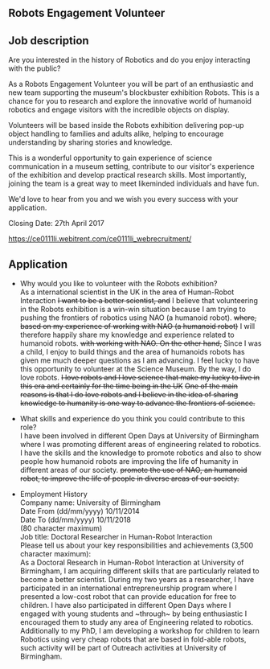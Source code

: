  Robots Engagement Volunteer
 ---

## Job description

Are you interested in the history of Robotics and do you enjoy interacting with the public?

As a Robots Engagement Volunteer you will be part of an enthusiastic and new team supporting the museum's blockbuster exhibition Robots. This is a chance for you to research and explore the innovative world of humanoid robotics and engage visitors with the incredible objects on display.

Volunteers will be based inside the Robots exhibition delivering pop-up object handling to families and adults alike, helping to encourage understanding by sharing stories and knowledge.

This is a wonderful opportunity to gain experience of science communication in a museum setting, contribute to our visitor's experience of the exhibition and develop practical research skills. Most importantly, joining the team is a great way to meet likeminded individuals and have fun.

We'd love to hear from you and we wish you every success with your application.

Closing Date: 27th April 2017

https://ce0111li.webitrent.com/ce0111li_webrecruitment/


## Application

* Why would you like to volunteer with the Robots exhibition?  
As a international scientist in the UK in the area of Human-Robot Interaction ~~I want to be a better scientist, and~~
I believe that volunteering in the Robots exhibition is a win-win situation because
I am trying to pushing the frontiers of robotics using NAO (a humanoid robot).
~~where, based on my experience of working with NAO (a humanoid robot)~~
 I will therefore happily share my knowledge and experience related to humanoid robots.
 ~~with working with NAO.  On the other hand,~~
Since I was a child, I enjoy to build things and the area of humanoids robots has
given me much deeper questions as I am advancing. I feel lucky to have this
opportunity to volunteer at the Science Museum. By the way, I do love robots.
~~I love robots and I love science that make my lucky to live in this era and certainly for the time being in the UK~~
~~One of the main reasons is that I do love robots and I believe in the idea of
sharing knowledge to humanity is one way to advance the frontiers of science.~~

* What skills and experience do you think you could contribute to this role?  
I have been involved in different Open Days at University of Birmingham where I was promoting different areas of engineering related to robotics.
I have the skills and the knowledge to promote robotics and also to show people
how humanoid robots are improving the life of humanity in different areas of
our society.
~~promote the use of NAO, an humanoid robot, to improve the life of people in diverse areas of our society.~~


* Employment History  
Company name: University of Birmingham  
Date From (dd/mm/yyyy) 10/11/2014  
Date To (dd/mm/yyyy) 10/11/2018  
(80 character maximum)  
Job title: Doctoral Researcher in Human-Robot Interaction    
Please tell us about your key responsibilities and achievements (3,500 character maximum):  
As a Doctoral Research in Human-Robot Interaction at University of Birmingham, I am acquiring different
skills that are particularly related to become a better scientist. During my two years as a
researcher, I have participated in an international entrepreneurship program where I presented
a low-cost robot that can provide education for free to children. I have also participated in different
Open Days where I engaged with young students and ~through~ by being enthusiastic I encouraged them
to study any area of Engineering related to robotics. Additionally to my PhD, I am developing a workshop
for children to learn Robotics using very cheap robots that are based in fold-able robots, such
activity will be part of Outreach activities at University of Birmingham.
